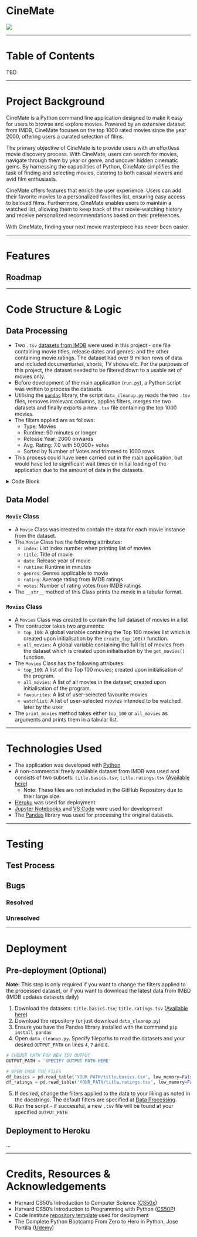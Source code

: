 # CineMate
<img src='assets/readme/img/cover-img.jpg'>

---

# Table of Contents
TBD

---

# Project Background

CineMate is a Python command line application designed to make it easy for users to browse and explore movies. Powered by an extensive dataset from IMDB, CineMate focuses on the top 1000 rated movies since the year 2000, offering users a curated selection of films.

The primary objective of CineMate is to provide users with an effortless movie discovery process. With CineMate, users can search for movies, navigate through them by year or genre, and uncover hidden cinematic gems. By harnessing the capabilities of Python, CineMate simplifies the task of finding and selecting movies, catering to both casual viewers and avid film enthusiasts.

CineMate offers features that enrich the user experience. Users can add their favorite movies to a personalized favorites list, ensuring easy access to beloved films. Furthermore, CineMate enables users to maintain a watched list, allowing them to keep track of their movie-watching history and receive personalized recommendations based on their preferences.

With CineMate, finding your next movie masterpiece has never been easier.

---

# Features

## Roadmap

---

# Code Structure & Logic

## Data Processing

- Two `.tsv` [datasets from IMDB](https://developer.imdb.com/non-commercial-datasets/) were used in this project - one file containing movie titles, release dates and genres; and the other containing movie ratings. The dataset had over 9 million rows of data and included documentaries, shorts, TV shows etc. For the purposes of this project, the dataset needed to be filtered down to a usable set of movies only.
- Before development of the main application (`run.py`), a Python script was written to process the datasets.
- Utilising the [`pandas`](https://pandas.pydata.org/) library, the script `data_cleanup.py` reads the two `.tsv` files, removes irrelevant columns, applies filters, merges the two datasets and finally exports a new `.tsv` file containing the top 1000 movies.
- The filters applied are as follows:
    - Type: Movies
    - Runtime: 90 minutes or longer
    - Release Year: 2000 onwards
    - Avg. Rating: 7.0 with 50,000+ votes
    - Sorted by Number of Votes and trimmed to 1000 rows
- This process could have been carried out in the main application, but would have led to significant wait times on initial loading of the application due to the amount of data in the datasets.

<details>
<summary>Code Block</summary>
<img src='assets/readme/img/data-script-img.png'></details>

## Data Model

### `Movie` Class

- A `Movie` Class was created to contain the data for each movie instance from the dataset. 
- The `Movie` Class has the following attributes:
    - `index`: List index number when printing list of movies
    - `title`: Title of movie
    - `date`: Release year of movie
    - `runtime`: Runtime in minutes 
    - `genres`: Genres applicable to movie
    - `rating`: Average rating from IMDB ratings
    - `votes`: Number of rating votes from IMDB ratings
- The `__str__` method of this Class prints the movie in a tabular format.

### `Movies` Class

- A `Movies` Class was created to contain the full dataset of movies in a list
- The contructor takes two arguments:
    - `top_100`: A global variable containing the Top 100 movies list which is created upon initialisation by the `create_top_100()` function.
    - `all_movies`: A global variable containing the full list of movies from the dataset which is created upon initialisation by the `get_movies()` function.
- The `Movies` Class has the following attributes:
    - `top_100`: A list of the Top 100 movies; created upon initialisation of the program.
    - `all_movies`: A list of all movies in the dataset; created upon initialisation of the program.
    - `favourites`: A list of user-selected favourite movies
    - `watchlist`: A list of user-selected movies intended to be watched later by the user
- The `print_movies` method takes either `top_100` or `all_movies` as arguments and prints them in a tabular list.

---

# Technologies Used

- The application was developed with [Python](https://www.python.org/)
- A non-commercial freely available dataset from IMDB was used and consists of two subsets: `title.basics.tsv`; `title.ratings.tsv` ([Available here](https://datasets.imdbws.com/))
    - Note: These files are not included in the GitHub Repository due to their large size
- [Heroku](https://www.heroku.com/platform) was used for deployment
- [Jupyter Notebooks](https://jupyter.org/) and [VS Code](https://code.visualstudio.com/) were used for development
- The [Pandas](https://pandas.pydata.org/) library was used for processing the original datasets.

---

# Testing

## Test Process

## Bugs

### Resolved

### Unresolved

---

# Deployment

## Pre-deployment (Optional)
**Note:** This step is only required if you want to change the filters applied to the processed dataset, or if you want to download the latest data from IMBD (IMDB updates datasets daily)

1. Download the datasets: `title.basics.tsv`; `title.ratings.tsv` ([Available here](https://datasets.imdbws.com/))
2. Download the repository (or just download `data_cleanup.py`)
3. Ensure you have the Pandas library installed with the command `pip install pandas`
4. Open `data_cleanup.py`. Specify filepaths to read the datasets and your desired `OUTPUT_PATH` on lines `4`, `7` and `8`.

```python
# CHOOSE PATH FOR NEW TSV OUTPUT
OUTPUT_PATH = 'SPECIFY OUTPUT PATH HERE' 

# OPEN IMDB TSV FILES
df_basics = pd.read_table('YOUR_PATH/title.basics.tsv', low_memory=False)
df_ratings = pd.read_table('YOUR_PATH/title.ratings.tsv', low_memory=False)
```
5. If desired, change the filters applied to the data to your liking as noted in the docstrings. The default filters are specified at [Data Processing](#data-processing).
5. Run the script - if successful, a new `.tsv` file will be found at your specified `OUTPUT_PATH`

## Deployment to Heroku
...

---

# Credits, Resources & Acknowledgements
- Harvard CS50’s Introduction to Computer Science ([CS50x](https://cs50.harvard.edu/x/2023/))
- Harvard CS50’s Introduction to Programming with Python ([CS50P](https://cs50.harvard.edu/python/2022/))
- Code Institute [repository template](https://github.com/Code-Institute-Org/python-essentials-template) used for deployment
- The Complete Python Bootcamp From Zero to Hero in Python, Jose Portilla ([Udemy](https://www.udemy.com/course/complete-python-bootcamp/))